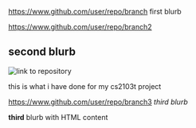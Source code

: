 https://www.github.com/user/repo/branch
first blurb
<!--repo-->
https://www.github.com/user/repo/branch2
## **second** blurb

![link](link) to repository

this is what i have done for my cs2103t project
<!--repo-->
https://www.github.com/user/repo/branch3
*third blurb*

<strong>third</strong> blurb with HTML content

